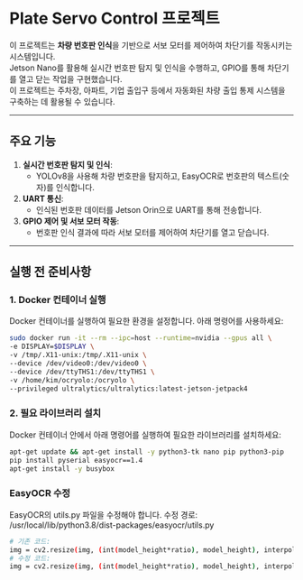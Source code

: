 # Plate Servo Control 프로젝트

이 프로젝트는 **차량 번호판 인식**을 기반으로 서보 모터를 제어하여 차단기를 작동시키는 시스템입니다.  
Jetson Nano를 활용해 실시간 번호판 탐지 및 인식을 수행하고, GPIO를 통해 차단기를 열고 닫는 작업을 구현했습니다.  
이 프로젝트는 주차장, 아파트, 기업 출입구 등에서 자동화된 차량 출입 통제 시스템을 구축하는 데 활용될 수 있습니다.

---

## 주요 기능
1. **실시간 번호판 탐지 및 인식**:
   - YOLOv8을 사용해 차량 번호판을 탐지하고, EasyOCR로 번호판의 텍스트(숫자)를 인식합니다.
2. **UART 통신**:
   - 인식된 번호판 데이터를 Jetson Orin으로 UART를 통해 전송합니다.
3. **GPIO 제어 및 서보 모터 작동**:
   - 번호판 인식 결과에 따라 서보 모터를 제어하여 차단기를 열고 닫습니다.

---

## 실행 전 준비사항

### 1. Docker 컨테이너 실행
Docker 컨테이너를 실행하여 필요한 환경을 설정합니다. 아래 명령어를 사용하세요:
```bash
sudo docker run -it --rm --ipc=host --runtime=nvidia --gpus all \
-e DISPLAY=$DISPLAY \
-v /tmp/.X11-unix:/tmp/.X11-unix \
--device /dev/video0:/dev/video0 \
--device /dev/ttyTHS1:/dev/ttyTHS1 \
-v /home/kim/ocryolo:/ocryolo \
--privileged ultralytics/ultralytics:latest-jetson-jetpack4
```

### 2. 필요 라이브러리 설치
Docker 컨테이너 안에서 아래 명령어를 실행하여 필요한 라이브러리를 설치하세요:
```bash
apt-get update && apt-get install -y python3-tk nano pip python3-pip
pip install pyserial easyocr==1.4
apt-get install -y busybox
```
### EasyOCR 수정
EasyOCR의 utils.py 파일을 수정해야 합니다.
수정 경로: /usr/local/lib/python3.8/dist-packages/easyocr/utils.py

```bash
# 기존 코드:
img = cv2.resize(img, (int(model_height*ratio), model_height), interpolation=Image.ANTIALIAS)
# 수정 코드:
img = cv2.resize(img, (int(model_height*ratio), model_height), interpolation=1)
```
